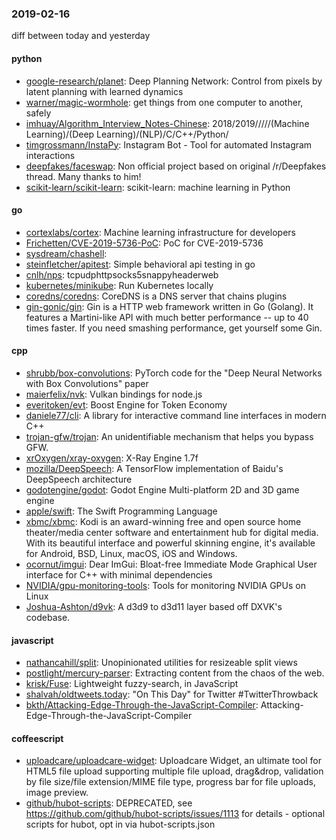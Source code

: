 ### 2019-02-16
diff between today and yesterday

#### python
* [google-research/planet](https://github.com/google-research/planet): Deep Planning Network: Control from pixels by latent planning with learned dynamics
* [warner/magic-wormhole](https://github.com/warner/magic-wormhole): get things from one computer to another, safely
* [imhuay/Algorithm_Interview_Notes-Chinese](https://github.com/imhuay/Algorithm_Interview_Notes-Chinese): 2018/2019/////(Machine Learning)/(Deep Learning)/(NLP)/C/C++/Python/
* [timgrossmann/InstaPy](https://github.com/timgrossmann/InstaPy):  Instagram Bot - Tool for automated Instagram interactions
* [deepfakes/faceswap](https://github.com/deepfakes/faceswap): Non official project based on original /r/Deepfakes thread. Many thanks to him!
* [scikit-learn/scikit-learn](https://github.com/scikit-learn/scikit-learn): scikit-learn: machine learning in Python

#### go
* [cortexlabs/cortex](https://github.com/cortexlabs/cortex): Machine learning infrastructure for developers
* [Frichetten/CVE-2019-5736-PoC](https://github.com/Frichetten/CVE-2019-5736-PoC): PoC for CVE-2019-5736
* [sysdream/chashell](https://github.com/sysdream/chashell): 
* [steinfletcher/apitest](https://github.com/steinfletcher/apitest): Simple behavioral api testing in go
* [cnlh/nps](https://github.com/cnlh/nps): tcpudphttpsocks5snappyheaderweb
* [kubernetes/minikube](https://github.com/kubernetes/minikube): Run Kubernetes locally
* [coredns/coredns](https://github.com/coredns/coredns): CoreDNS is a DNS server that chains plugins
* [gin-gonic/gin](https://github.com/gin-gonic/gin): Gin is a HTTP web framework written in Go (Golang). It features a Martini-like API with much better performance -- up to 40 times faster. If you need smashing performance, get yourself some Gin.

#### cpp
* [shrubb/box-convolutions](https://github.com/shrubb/box-convolutions): PyTorch code for the "Deep Neural Networks with Box Convolutions" paper
* [maierfelix/nvk](https://github.com/maierfelix/nvk): Vulkan bindings for node.js
* [everitoken/evt](https://github.com/everitoken/evt): Boost Engine for Token Economy
* [daniele77/cli](https://github.com/daniele77/cli): A library for interactive command line interfaces in modern C++
* [trojan-gfw/trojan](https://github.com/trojan-gfw/trojan): An unidentifiable mechanism that helps you bypass GFW.
* [xrOxygen/xray-oxygen](https://github.com/xrOxygen/xray-oxygen):  X-Ray Engine 1.7f
* [mozilla/DeepSpeech](https://github.com/mozilla/DeepSpeech): A TensorFlow implementation of Baidu's DeepSpeech architecture
* [godotengine/godot](https://github.com/godotengine/godot): Godot Engine  Multi-platform 2D and 3D game engine
* [apple/swift](https://github.com/apple/swift): The Swift Programming Language
* [xbmc/xbmc](https://github.com/xbmc/xbmc): Kodi is an award-winning free and open source home theater/media center software and entertainment hub for digital media. With its beautiful interface and powerful skinning engine, it's available for Android, BSD, Linux, macOS, iOS and Windows.
* [ocornut/imgui](https://github.com/ocornut/imgui): Dear ImGui: Bloat-free Immediate Mode Graphical User interface for C++ with minimal dependencies
* [NVIDIA/gpu-monitoring-tools](https://github.com/NVIDIA/gpu-monitoring-tools): Tools for monitoring NVIDIA GPUs on Linux
* [Joshua-Ashton/d9vk](https://github.com/Joshua-Ashton/d9vk): A d3d9 to d3d11 layer based off DXVK's codebase.

#### javascript
* [nathancahill/split](https://github.com/nathancahill/split): Unopinionated utilities for resizeable split views
* [postlight/mercury-parser](https://github.com/postlight/mercury-parser):  Extracting content from the chaos of the web.
* [krisk/Fuse](https://github.com/krisk/Fuse): Lightweight fuzzy-search, in JavaScript
* [shalvah/oldtweets.today](https://github.com/shalvah/oldtweets.today): "On This Day" for Twitter #TwitterThrowback
* [bkth/Attacking-Edge-Through-the-JavaScript-Compiler](https://github.com/bkth/Attacking-Edge-Through-the-JavaScript-Compiler): Attacking-Edge-Through-the-JavaScript-Compiler

#### coffeescript
* [uploadcare/uploadcare-widget](https://github.com/uploadcare/uploadcare-widget): Uploadcare Widget, an ultimate tool for HTML5 file upload supporting multiple file upload, drag&drop, validation by file size/file extension/MIME file type, progress bar for file uploads, image preview.
* [github/hubot-scripts](https://github.com/github/hubot-scripts): DEPRECATED, see https://github.com/github/hubot-scripts/issues/1113 for details - optional scripts for hubot, opt in via hubot-scripts.json
